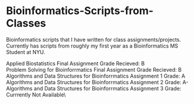 # Bioinformatics-Scripts-from-Classes

Bioinformatics scripts that I have written for class assignments/projects. Currently has scripts from roughly my first year as a Bioinformatics MS Student at NYU.

Applied Biostatistics Final Assignment Grade Recieved: B\
Problem Solving for Bioinforrmatics Final Assignment Grade  Recieved: B\
Algorithms and Data Structures for Bioinforrmatics Assignment 1 Grade: A\
Algorithms and Data Structures for Bioinforrmatics Assignment 2 Grade: A-\
Algorithms and Data Structures for Bioinforrmatics Assignment 3 Grade: Currrently Not Available\


